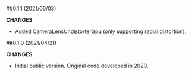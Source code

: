 ##0.1.1 (2021/06/03)

**CHANGES**

 - Added CameraLensUndistorterGpu (only supporting radial distortion).


##0.1.0 (2021/04/21)

**CHANGES**

 - Initial public version. Original code developed in 2020.
